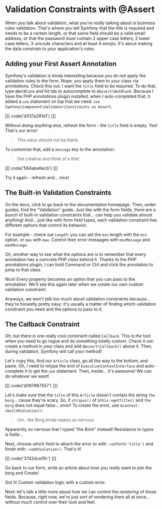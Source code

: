 # Validation Constraints with @Assert

When you talk about validation, what you're *really* talking about is business
rules validation. That's where you tell Symfony that the title is required and
needs to be a certain length, or that some field should be a valid email address,
or that the password must contain 2 upper case letters, 2 lower case letters, 3
unicode characters and at least 4 emojis. It's about making the data constrain to
*your* application's rules.

## Adding your First Assert Annotation

Symfony's validation is kinda interesting because you do *not* apply the validation
rules to the form. Nope, you apply them to your class via annotations. Check this
out: I want the `title` field to be required. To do that, type `@NotBlank` and
hit tab to autocomplete to `@Assert\NotBlank`. Because I have the PHP annotations
plugin installed, when I auto-completed that, it added a `use` statement on top
that we need: `use Symfony\Component\Validator\Constraints as Assert`.

[[[ code('d337a291e1') ]]]

Without doing *anything* else, refresh the form - the `title` field *is* empty.
Yes! That's our error!

> This value should not be blank.

To customize that, add a `message` key to the annotation:

> Get creative and think of a title!

[[[ code('584abe6ecb') ]]]

Try it again - refresh and... nice!

## The Built-in Validation Constraints

On the docs, click to go back to the documentation homepage. Then, under guides,
find the "Validation" guide. Just like with the form fields, there are a *bunch*
of built-in validation constraints that... can help you validate almost anything!
And... just like with form field types, each validation constraint has different
options that control its behavior.

For example - check out `Length`: you can set the `min` length with the `min` option,
or `max` with `max`. Control their error messages with `minMessage` and `maxMessage`.

Oh, *another* way to see what the options are is to remember that every annotation
has a concrete PHP *class* behind it. Thanks to the PHP annotations plugin, I can
hold Command or Ctrl and click the annotation to jump to that class.

Nice! Every property becomes an *option* that you can pass to the annotation. We'll
see this again later when we create our *own* custom validation constraint.

Anyways, we won't talk too much about validation constraints because... they're
honestly pretty easy: it's usually a matter of finding which validation constraint
you need and the options to pass to it.

## The Callback Constraint

Oh, but there *is* one really cool constraint called `Callback`. This is *the* tool
when you need to go rogue and do something totally custom. Check it out: create a
method in your class and add `@Assert\Callback()` above it. Then, during validation,
Symfony will call your method!

Let's copy this, find our `Article` class, go all the way to the bottom, and paste.
Oh, I need to retype the end of `ExecutionContextInterface` and auto-complete it to
get the `use` statement. Then, inside... it's awesome! We can do whatever we want!

[[[ code('d087967557') ]]]

Let's make sure that the `title` of this `Article` doesn't contain the string
`the borg`... cause they're scary. So, if `stripos()` of  `$this->getTitle()` and
`the borg` does not equal false... error! To create the error, use
`$context->buildViolation()`:

> Um.. the Borg kinda makes us nervous

Apparently *so* nervous that I typed "the Bork" instead! Resistance to typos is
futile...

Next, choose which field to attach the error to with `->atPath('title')` and finish
with `->addViolation()`. That's it!

[[[ code('3742dce5fc') ]]]

Go back to our form, write an article about how you *really* want to join the
borg and Create!

Got it! Custom validation logic with a custom error.

Next: let's talk a little more about how we can control the *rendering* of these
fields. Because, right now, we're just sort of rendering them all at once... without
much control over their look and feel.
